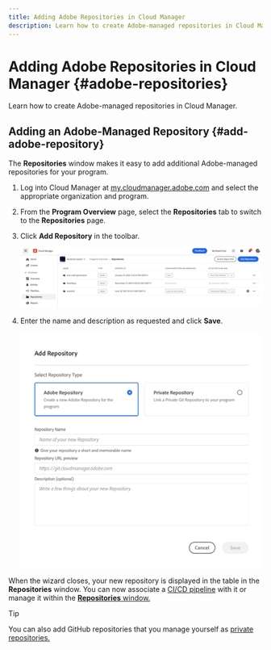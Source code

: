 ```yaml
---
title: Adding Adobe Repositories in Cloud Manager
description: Learn how to create Adobe-managed repositories in Cloud Manager.
---
```


# Adding Adobe Repositories in Cloud Manager {#adobe-repositories}

Learn how to create Adobe-managed repositories in Cloud Manager.

## Adding an Adobe-Managed Repository {#add-adobe-repository}

The **Repositories** window makes it easy to add additional Adobe-managed repositories for your program.

1. Log into Cloud Manager at [my.cloudmanager.adobe.com](https://my.cloudmanager.adobe.com/) and select the appropriate organization and program.

1. From the **Program Overview** page, select the **Repositories** tab to switch to the **Repositories** page.

1. Click **Add Repository** in the toolbar.

   ![Add repository button](assets/repositories.png)

1. Enter the name and description as requested and click **Save**.

   ![Add Repository dialog](assets/add-repository-wizard.png)

When the wizard closes, your new repository is displayed in the table in the **Repositories** window. You can now associate a [CI/CD pipeline](/help/overview/ci-cd-pipelines.md) with it or manage it within the [**Repositories** window.](managing-repositories.md)

>[!TIP]
>
>You can also add GitHub repositories that you manage yourself as [private repositories.](private-repositories.md)
